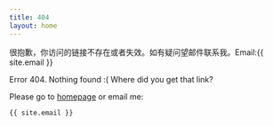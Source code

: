 ```yaml
---
title: 404
layout: home
---
```


很抱歉，你访问的链接不存在或者失效。如有疑问望邮件联系我。Email:{{ site.email }}


Error 404. Nothing found :( Where did you get that link?

Please go to [homepage](/) or email me:

    {{ site.email }}

